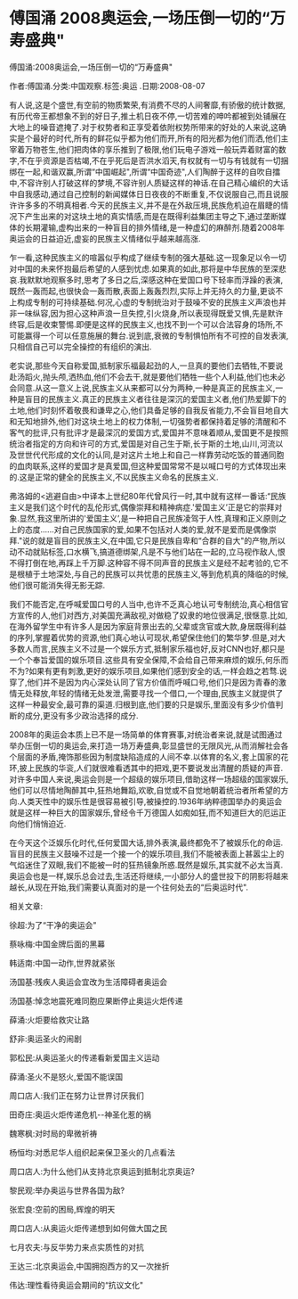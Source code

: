 # 傅国涌  2008奥运会,一场压倒一切的“万寿盛典"    
    
傅国涌:2008奥运会,一场压倒一切的“万寿盛典"    
作者:傅国涌.分类:中国观察.标签:奥运 .日期:2008-08-07    
有人说,这是个盛世,有空前的物质繁荣,有消费不尽的人间奢靡,有骄傲的统计数据,有历代帝王都想象不到的好日子,推土机日夜不停,一切苦难的呻吟都被到处铺展在大地上的噪音遮掩了.对于权势者和正享受着依附权势所带来的好处的人来说,这确实是个最好的时代,所有的鲜花似乎都为他们而开,所有的阳光都为他们而洒,他们主宰着万物苍生,他们把肉体的享乐推到了极限,他们玩电子游戏一般玩弄着财富的数字,不在乎资源是否枯竭,不在乎死后是否洪水滔天,有权就有一切与有钱就有一切捆绑在一起,和谐双赢,所谓“中国崛起",所谓“中国奇迹",人们陶醉于这样的自吹自擂中,不容许别人打破这样的梦境,不容许别人质疑这样的神话.在自己精心编织的大话中自我感动,通过自己控制的新闻媒体日日夜夜的不断重复,不仅说服自己,而且说服许许多多的不明真相者.今天的民族主义,并不是在外敌压境,民族危机迫在眉睫的情况下产生出来的对这块土地的真实情感,而是在既得利益集团主导之下,通过垄断媒体的长期灌输,虚构出来的一种盲目的排外情绪,是一种虚幻的麻醉剂.随着2008年奥运会的日益迫近,虚妄的民族主义情绪似乎越来越高涨.    
乍一看,这种民族主义的喧嚣似乎构成了继续专制的强大基础.这一现象足以令一切对中国的未来怀抱最后希望的人感到忧虑.如果真的如此,那将是中华民族的至深悲哀.我默默地观察多时,思考了多日之后,深感这种在爱国口号下轻率而浮躁的表演,既然一轰而起,也很快会一轰而散,表面上轰轰烈烈,实际上并无持久的力量,更谈不上构成专制的可持续基础.何况,心虚的专制统治对于鼓噪不安的民族主义声浪也并非一味纵容,因为担心这种声浪一旦失控,引火烧身,所以表现得既爱又惧,先是默许终容,后是收束警惕.即便是这样的民族主义,也找不到一个可以合法容身的场所,不可能赢得一个可以任意施展的舞台.说到底,衰微的专制惧怕所有不可控的自发表演,只相信自己可以完全操控的有组织的演出.    
老实说,那些今天自称爱国,抵制家乐福最起劲的人,一旦真的要他们去牺牲,不要说赴汤蹈火,抛头颅,洒热血,他们不会去干,就是要他们牺牲一些个人利益,他们也未必会同意.从这一意义上说,民族主义从来都可以分为两种,一种是真正的民族主义,一种是盲目的民族主义.真正的民族主义者往往是深沉的爱国主义者,他们热爱脚下的土地,他们时刻怀着敬畏和谦卑之心,他们具备足够的自我反省能力,不会盲目地自大和无知地排外,他们对这块土地上的权力体制,一切强势者都保持着足够的清醒和不客气的批评,只有批评才是最深沉的爱国方式,爱国并不意味着顺从,爱国更不是按照统治者指定的方向和许可的方式,爱国是对自己生于斯,长于斯的土地,山川,河流以及世世代代形成的文化的认同,是对这片土地上和自己一样靠劳动吃饭的普通同胞的血肉联系,这样的爱国才是真爱国,但这种爱国常常不是以喊口号的方式体现出来的.这是正常的健全的民族主义,不以民族主义命名的民族主义.    
弗洛姆的<逃避自由>中译本上世纪80年代曾风行一时,其中就有这样一番话:“民族主义是我们这个时代的乱伦形式,偶像崇拜和精神病症.'爱国主义’正是它的崇拜对象.显然,我这里所讲的'爱国主义’,是一种把自己民族凌驾于人性,真理和正义原则之上的态度......对自己民族国家的爱,如果不包括对人类的爱,就不是爱而是偶像崇拜."说的就是盲目的民族主义,在中国,它只是民族自卑和“合群的自大"的产物,所以动不动就贴标签,口水横飞,搞道德绑架,凡是不与他们站在一起的,立马视作敌人,恨不得打倒在地,再踩上千万脚.这种容不得不同声音的民族主义是经不起考验的,它不是根植于土地深处,与自己的民族可以共忧患的民族主义,等到危机真的降临的时候,他们很可能消失得无影无踪.    
我们不能否定,在呼喊爱国口号的人当中,也许不乏真心地认可专制统治,真心相信官方宣传的人,他们对西方,对美国充满敌视,对做稳了奴隶的地位很满足,很惬意.比如,在海外留学生中有许多人是因为家庭背景出去的,父辈或贪官或大款,身居既得利益的序列,掌握着优势的资源,他们真心地认可现状,希望保住他们的繁华梦.但是,对大多数人而言,民族主义不过是一个娱乐方式,抵制家乐福也好,反对CNN也好,都只是一个个奉旨爱国的娱乐项目.这些具有安全保障,不会给自己带来麻烦的娱乐,何乐而不为?如果有更有刺激,更好的娱乐项目,如果他们感到安全的话,一样会趋之若骛.说穿了,他们并不是因为内心深处认同了官方价值而呼喊口号,他们只是因为青春的激情无处释放,年轻的情绪无处发泄,需要寻找一个借口,一个理由,民族主义就提供了这样一种最安全,最可靠的渠道.归根到底,他们要的只是娱乐,里面没有多少价值判断的成分,更没有多少政治选择的成分.    
2008年的奥运会本质上已不是一场简单的体育赛事,对统治者来说,就是试图通过举办压倒一切的奥运会,来打造一场万寿盛典,彰显盛世的无限风光,从而消解社会各个层面的矛盾,掩饰那些因为制度缺陷造成的人间不幸.以体育的名义,套上国家的花环,披上民族的华衮,人们就很难看透其中的把戏,更不要说发出清醒的质疑的声音.对许多中国人来说,奥运会则是一个超级的娱乐项目,借助这样一场超级的国家娱乐,他们可以尽情地陶醉其中,狂热地舞蹈,欢歌,自觉或不自觉地朝着统治者所希望的方向.人类天性中的娱乐性是很容易被引导,被操控的.1936年纳粹德国举办的奥运会就是这样一种巨大的国家娱乐,曾经令千万德国人如痴如狂,而不知道巨大的厄运正向他们悄悄迫近.    
在今天这个泛娱乐化时代,任何爱国大话,排外表演,最终都免不了被娱乐化的命运.盲目的民族主义鼓噪不过是一个接一个的娱乐项目,我们不能被表面上甚嚣尘上的气焰迷住了双眼,我们不能被一时的狂热镜象所惑.既然是娱乐,其实就不必太当真.奥运会也是一样,娱乐总会过去,生活还将继续,一小部分人的盛世投下的阴影将越来越长,从现在开始,我们需要认真面对的是一个往何处去的“后奥运时代".    
    
相关文章:    
徐超:为了“干净的奥运会"    
蔡咏梅:中国金牌后面的黑幕    
韩适南:中国一动作,世界就紧张    
汤国基:残疾人奥运会宜改为生活障碍者奥运会    
汤国基:悼念地震死难同胞应果断停止奥运火炬传递    
薛涌:火炬要给救灾让路    
舒非:奥运圣火的闹剧    
郭松民:从奥运圣火的传递看新爱国主义运动    
薛涌:圣火不是怒火,爱国不能误国    
周口店人:我们正在努力让世界讨厌我们    
田奇庄:奥运火炬传递危机--神圣化惹的祸    
魏寒枫:对时局的卑微祈祷    
杨恒均:对悉尼华人组织起来保卫圣火的几点看法    
周口店人:为什么他们从支持北京奥运到抵制北京奥运?    
黎民观:举办奥运与世界各国为敌?    
张宏良:空前的困局,辉煌的明天    
周口店人:从奥运火炬传递想到如何做大国之民    
七月农夫:与反华势力来点实质性的对抗    
王达三:北京奥运会,中国拥抱西方的又一次挫折    
伟达:理性看待奥运会期间的“抗议文化"